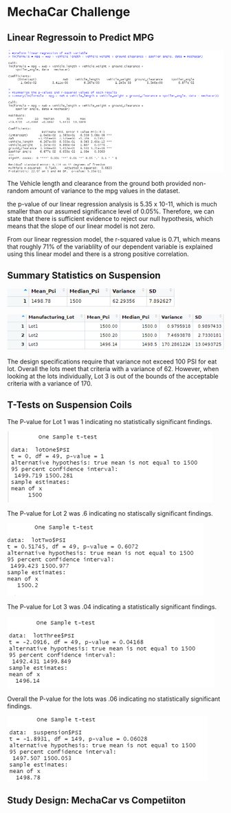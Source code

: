 # MechaCar Challenge


## Linear Regressoin to Predict MPG

![MechaCar.PNG](https://github.com/crabrandoom/R_Analysis/blob/main/MechaCar.PNG)

The Vehicle length and clearance from the ground both provided non-random amount of variance to the mpg values in the dataset.

the p-value of our linear regression analysis is 5.35 x 10-11, which is much smaller than our assumed significance level of 0.05%. Therefore, we can state that there is sufficient evidence to reject our null hypothesis, which means that the slope of our linear model is not zero.

From our linear regression model, the r-squared value is 0.71, which means that roughly 71% of the variablilty of our dependent variable is explained using this linear model and there is a strong positive correlation.

## Summary Statistics on Suspension

![Total_Summary.PNG](https://github.com/crabrandoom/R_Analysis/blob/main/Total_Summary.PNG)

![Lot_Summary.PNG](https://github.com/crabrandoom/R_Analysis/blob/main/Lot_Summary.PNG)

The design specifications require that variance not exceed 100 PSI for eat lot. Overall the lots meet that criteria with a variance of 62. However, when looking at the lots individually, Lot 3 is out of the bounds of the acceptable criteria with a variance of 170.


## T-Tests on Suspension Coils

The P-value for Lot 1 was 1 indicating no statistically significant findings.

![Lot1.PNG](https://github.com/crabrandoom/R_Analysis/blob/main/Lot1.PNG)

The P-value for Lot 2 was .6 indicating no statiscally significant findings.

![Lot2.PNG](https://github.com/crabrandoom/R_Analysis/blob/main/Lot2.PNG)

The P-value for Lot 3 was .04 indicating a statistically significant findings.

![Lot3.PNG](https://github.com/crabrandoom/R_Analysis/blob/main/Lot3.PNG)

Overall the P-value for the lots was .06 indicating no statistically significant findings.

![Lots.PNG](https://github.com/crabrandoom/R_Analysis/blob/main/Lots.PNG)



## Study Design: MechaCar vs Competiiton
